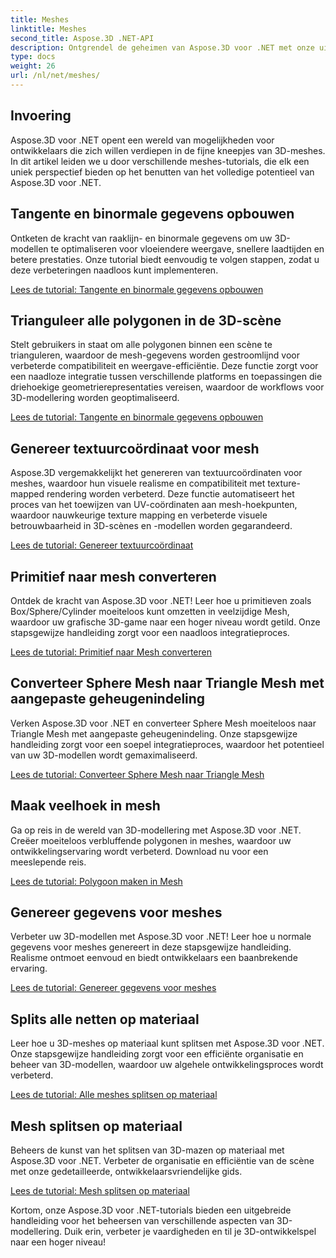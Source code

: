 ```yaml
---
title: Meshes
linktitle: Meshes
second_title: Aspose.3D .NET-API
description: Ontgrendel de geheimen van Aspose.3D voor .NET met onze uitgebreide tutorials. Optimaliseer 3D-modellen, converteer primitieven naar meshes en verbeter afbeeldingen moeiteloos.
type: docs
weight: 26
url: /nl/net/meshes/
---
```

## Invoering

Aspose.3D voor .NET opent een wereld van mogelijkheden voor ontwikkelaars die zich willen verdiepen in de fijne kneepjes van 3D-meshes. In dit artikel leiden we u door verschillende meshes-tutorials, die elk een uniek perspectief bieden op het benutten van het volledige potentieel van Aspose.3D voor .NET.

## Tangente en binormale gegevens opbouwen

Ontketen de kracht van raaklijn- en binormale gegevens om uw 3D-modellen te optimaliseren voor vloeiendere weergave, snellere laadtijden en betere prestaties. Onze tutorial biedt eenvoudig te volgen stappen, zodat u deze verbeteringen naadloos kunt implementeren.

[Lees de tutorial: Tangente en binormale gegevens opbouwen](./build-tangent-binormal-data/)

## Trianguleer alle polygonen in de 3D-scène

Stelt gebruikers in staat om alle polygonen binnen een scène te trianguleren, waardoor de mesh-gegevens worden gestroomlijnd voor verbeterde compatibiliteit en weergave-efficiëntie. Deze functie zorgt voor een naadloze integratie tussen verschillende platforms en toepassingen die driehoekige geometrierepresentaties vereisen, waardoor de workflows voor 3D-modellering worden geoptimaliseerd.

[Lees de tutorial: Tangente en binormale gegevens opbouwen](./convert-polygons-to-triangles/)

 
## Genereer textuurcoördinaat voor mesh

Aspose.3D vergemakkelijkt het genereren van textuurcoördinaten voor meshes, waardoor hun visuele realisme en compatibiliteit met texture-mapped rendering worden verbeterd. Deze functie automatiseert het proces van het toewijzen van UV-coördinaten aan mesh-hoekpunten, waardoor nauwkeurige texture mapping en verbeterde visuele betrouwbaarheid in 3D-scènes en -modellen worden gegarandeerd.

[Lees de tutorial: Genereer textuurcoördinaat](./generate-uv-coordinates/)


## Primitief naar mesh converteren

Ontdek de kracht van Aspose.3D voor .NET! Leer hoe u primitieven zoals Box/Sphere/Cylinder moeiteloos kunt omzetten in veelzijdige Mesh, waardoor uw grafische 3D-game naar een hoger niveau wordt getild. Onze stapsgewijze handleiding zorgt voor een naadloos integratieproces.

[Lees de tutorial: Primitief naar Mesh converteren](./convert-primitive-to-mesh/)


## Converteer Sphere Mesh naar Triangle Mesh met aangepaste geheugenindeling

Verken Aspose.3D voor .NET en converteer Sphere Mesh moeiteloos naar Triangle Mesh met aangepaste geheugenindeling. Onze stapsgewijze handleiding zorgt voor een soepel integratieproces, waardoor het potentieel van uw 3D-modellen wordt gemaximaliseerd.

[Lees de tutorial: Converteer Sphere Mesh naar Triangle Mesh](./convert-sphere-mesh-triangle-memory-layout/)

## Maak veelhoek in mesh

Ga op reis in de wereld van 3D-modellering met Aspose.3D voor .NET. Creëer moeiteloos verbluffende polygonen in meshes, waardoor uw ontwikkelingservaring wordt verbeterd. Download nu voor een meeslepende reis.

[Lees de tutorial: Polygoon maken in Mesh](./create-polygon-in-mesh/)

## Genereer gegevens voor meshes

Verbeter uw 3D-modellen met Aspose.3D voor .NET! Leer hoe u normale gegevens voor meshes genereert in deze stapsgewijze handleiding. Realisme ontmoet eenvoud en biedt ontwikkelaars een baanbrekende ervaring.

[Lees de tutorial: Genereer gegevens voor meshes](./generate-data-for-meshes/)

## Splits alle netten op materiaal

Leer hoe u 3D-meshes op materiaal kunt splitsen met Aspose.3D voor .NET. Onze stapsgewijze handleiding zorgt voor een efficiënte organisatie en beheer van 3D-modellen, waardoor uw algehele ontwikkelingsproces wordt verbeterd.

[Lees de tutorial: Alle meshes splitsen op materiaal](./split-all-meshes-by-material/)

## Mesh splitsen op materiaal

Beheers de kunst van het splitsen van 3D-mazen op materiaal met Aspose.3D voor .NET. Verbeter de organisatie en efficiëntie van de scène met onze gedetailleerde, ontwikkelaarsvriendelijke gids.

[Lees de tutorial: Mesh splitsen op materiaal](./split-mesh-by-material/)

Kortom, onze Aspose.3D voor .NET-tutorials bieden een uitgebreide handleiding voor het beheersen van verschillende aspecten van 3D-modellering. Duik erin, verbeter je vaardigheden en til je 3D-ontwikkelspel naar een hoger niveau!